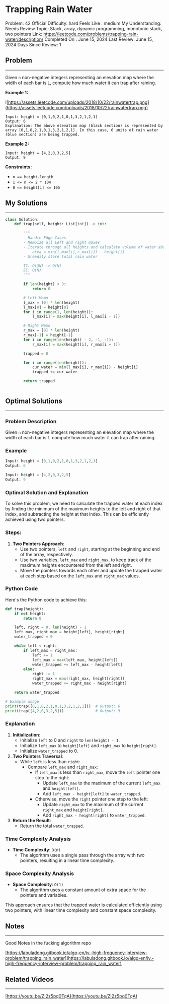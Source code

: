 # Trapping Rain Water

Problem: 42
Official Difficulty: hard
Feels Like : medium
My Understanding: Needs Review
Topic: Stack, array, dynamic programming, monotonic stack, two pointers
Link: https://leetcode.com/problems/trapping-rain-water/description/
Completed On : June 15, 2024
Last Review: June 15, 2024
Days Since Review: 1

## Problem

---

Given `n` non-negative integers representing an elevation map where the width of each bar is `1`, compute how much water it can trap after raining.

**Example 1:**

![https://assets.leetcode.com/uploads/2018/10/22/rainwatertrap.png](https://assets.leetcode.com/uploads/2018/10/22/rainwatertrap.png)

```
Input: height = [0,1,0,2,1,0,1,3,2,1,2,1]
Output: 6
Explanation: The above elevation map (black section) is represented by array [0,1,0,2,1,0,1,3,2,1,2,1]. In this case, 6 units of rain water (blue section) are being trapped.

```

**Example 2:**

```
Input: height = [4,2,0,3,2,5]
Output: 9

```

**Constraints:**

- `n == height.length`
- `1 <= n <= 2 * 104`
- `0 <= height[i] <= 105`

## My Solutions

---

```python
class Solution:
    def trap(self, height: List[int]) -> int:

        """
        - Handle Edge Cases
        - Memoize all Left and right maxes
        - Iterate through all heights and calculate volume of water above :
            area = min(l_max[i],r_max[i]) - height[i]
        - Greedily store total rain water

        TC: O(3N) -> O(N)
        SC: O(N)
        """

        if len(height) < 3:
            return 0

        # Left Memo
        l_max = [0] * len(height)
        l_max[0] = height[0]
        for i in range(1, len(height)):
            l_max[i] = max(height[i], l_max[i - 1])

        # Right Memo
        r_max = [0] * len(height)
        r_max[-1] = height[-1]
        for i in range(len(height) - 2, -1, -1):
            r_max[i] = max(height[i], r_max[i + 1])

        trapped = 0

        for i in range(len(height)):
            cur_water = min(l_max[i], r_max[i]) - height[i]
            trapped += cur_water

        return trapped

```

```python

```

## Optimal Solutions

---

### Problem Description

Given `n` non-negative integers representing an elevation map where the width of each bar is 1, compute how much water it can trap after raining.

### Example

```python
Input: height = [0,1,0,2,1,0,1,3,2,1,2,1]
Output: 6

Input: height = [4,2,0,3,2,5]
Output: 9

```

### Optimal Solution and Explanation

To solve this problem, we need to calculate the trapped water at each index by finding the minimum of the maximum heights to the left and right of that index, and subtracting the height at that index. This can be efficiently achieved using two pointers.

### Steps:

1. **Two Pointers Approach**:
    - Use two pointers, `left` and `right`, starting at the beginning and end of the array, respectively.
    - Use two variables, `left_max` and `right_max`, to keep track of the maximum heights encountered from the left and right.
    - Move the pointers towards each other and update the trapped water at each step based on the `left_max` and `right_max` values.

### Python Code

Here's the Python code to achieve this:

```python
def trap(height):
    if not height:
        return 0

    left, right = 0, len(height) - 1
    left_max, right_max = height[left], height[right]
    water_trapped = 0

    while left < right:
        if left_max < right_max:
            left += 1
            left_max = max(left_max, height[left])
            water_trapped += left_max - height[left]
        else:
            right -= 1
            right_max = max(right_max, height[right])
            water_trapped += right_max - height[right]

    return water_trapped

# Example usage
print(trap([0,1,0,2,1,0,1,3,2,1,2,1]))  # Output: 6
print(trap([4,2,0,3,2,5]))              # Output: 9

```

### Explanation

1. **Initialization**:
    - Initialize `left` to 0 and `right` to `len(height) - 1`.
    - Initialize `left_max` to `height[left]` and `right_max` to `height[right]`.
    - Initialize `water_trapped` to 0.
2. **Two Pointers Traversal**:
    - While `left` is less than `right`:
        - Compare `left_max` and `right_max`:
            - If `left_max` is less than `right_max`, move the `left` pointer one step to the right:
                - Update `left_max` to the maximum of the current `left_max` and `height[left]`.
                - Add `left_max - height[left]` to `water_trapped`.
            - Otherwise, move the `right` pointer one step to the left:
                - Update `right_max` to the maximum of the current `right_max` and `height[right]`.
                - Add `right_max - height[right]` to `water_trapped`.
3. **Return the Result**:
    - Return the total `water_trapped`.

### Time Complexity Analysis

- **Time Complexity**: `O(n)`
    - The algorithm uses a single pass through the array with two pointers, resulting in a linear time complexity.

### Space Complexity Analysis

- **Space Complexity**: `O(1)`
    - The algorithm uses a constant amount of extra space for the pointers and variables.

This approach ensures that the trapped water is calculated efficiently using two pointers, with linear time complexity and constant space complexity.

## Notes

---

 Good Notes in the fucking algorithm repo

[https://labuladong.gitbook.io/algo-en/iv.-high-frequency-interview-problem/trapping_rain_water](https://labuladong.gitbook.io/algo-en/iv.-high-frequency-interview-problem/trapping_rain_water)

## Related Videos

---

[https://youtu.be/ZI2z5pq0TqA](https://youtu.be/ZI2z5pq0TqA)